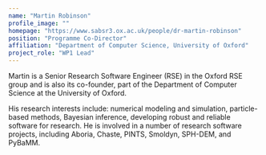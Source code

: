 ```yaml
---
name: "Martin Robinson"
profile_image: ""
homepage: "https://www.sabsr3.ox.ac.uk/people/dr-martin-robinson"
position: "Programme Co-Director"
affiliation: "Department of Computer Science, University of Oxford"
project_role: "WP1 Lead"
---
```


Martin is a Senior Research Software Engineer (RSE) in the Oxford RSE group and
is also its co-founder, part of the Department of Computer Science at the
University of Oxford.

His research interests include: numerical modeling and simulation,
particle-based methods, Bayesian inference, developing robust and reliable
software for research. He is involved in a number of research software
projects, including Aboria, Chaste, PINTS, Smoldyn, SPH-DEM, and PyBaMM.
